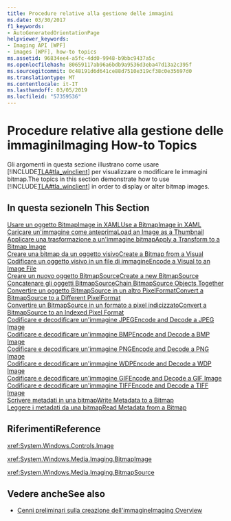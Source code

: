 ```yaml
---
title: Procedure relative alla gestione delle immagini
ms.date: 03/30/2017
f1_keywords:
- AutoGeneratedOrientationPage
helpviewer_keywords:
- Imaging API [WPF]
- images [WPF], how-to topics
ms.assetid: 96834ee4-a5fc-4dd0-9948-b9bbc9437a5c
ms.openlocfilehash: 80659117ab96a6bdb9a9536d3eba47d13a2c395f
ms.sourcegitcommit: 0c48191d6d641ce88d7510e319cf38c0e35697d0
ms.translationtype: MT
ms.contentlocale: it-IT
ms.lasthandoff: 03/05/2019
ms.locfileid: "57359536"
---
```

# <a name="imaging-how-to-topics"></a><span data-ttu-id="ee9ad-102">Procedure relative alla gestione delle immagini</span><span class="sxs-lookup"><span data-stu-id="ee9ad-102">Imaging How-to Topics</span></span>
<span data-ttu-id="ee9ad-103">Gli argomenti in questa sezione illustrano come usare [!INCLUDE[TLA#tla_winclient](../../../../includes/tlasharptla-winclient-md.md)] per visualizzare o modificare le immagini bitmap.</span><span class="sxs-lookup"><span data-stu-id="ee9ad-103">The topics in this section demonstrate how to use [!INCLUDE[TLA#tla_winclient](../../../../includes/tlasharptla-winclient-md.md)] in order to display or alter bitmap images.</span></span>  
  
## <a name="in-this-section"></a><span data-ttu-id="ee9ad-104">In questa sezione</span><span class="sxs-lookup"><span data-stu-id="ee9ad-104">In This Section</span></span>  
 [<span data-ttu-id="ee9ad-105">Usare un oggetto BitmapImage in XAML</span><span class="sxs-lookup"><span data-stu-id="ee9ad-105">Use a BitmapImage in XAML</span></span>](how-to-use-a-bitmapimage.md)  
 [<span data-ttu-id="ee9ad-106">Caricare un'immagine come anteprima</span><span class="sxs-lookup"><span data-stu-id="ee9ad-106">Load an Image as a Thumbnail</span></span>](how-to-load-an-image-as-a-thumbnail.md)  
 [<span data-ttu-id="ee9ad-107">Applicare una trasformazione a un'immagine bitmap</span><span class="sxs-lookup"><span data-stu-id="ee9ad-107">Apply a Transform to a Bitmap Image</span></span>](how-to-apply-a-transform-to-a-bitmapimage.md)  
 [<span data-ttu-id="ee9ad-108">Creare una bitmap da un oggetto visivo</span><span class="sxs-lookup"><span data-stu-id="ee9ad-108">Create a Bitmap from a Visual</span></span>](how-to-create-a-bitmap-from-a-visual.md)  
 [<span data-ttu-id="ee9ad-109">Codificare un oggetto visivo in un file di immagine</span><span class="sxs-lookup"><span data-stu-id="ee9ad-109">Encode a Visual to an Image File</span></span>](how-to-encode-a-visual-to-an-image-file.md)  
 [<span data-ttu-id="ee9ad-110">Creare un nuovo oggetto BitmapSource</span><span class="sxs-lookup"><span data-stu-id="ee9ad-110">Create a new BitmapSource</span></span>](how-to-create-a-new-bitmapsource.md)  
 [<span data-ttu-id="ee9ad-111">Concatenare gli oggetti BitmapSource</span><span class="sxs-lookup"><span data-stu-id="ee9ad-111">Chain BitmapSource Objects Together</span></span>](how-to-chain-bitmapsource-objects-together.md)  
 [<span data-ttu-id="ee9ad-112">Convertire un oggetto BitmapSource in un altro PixelFormat</span><span class="sxs-lookup"><span data-stu-id="ee9ad-112">Convert a BitmapSource to a Different PixelFormat</span></span>](how-to-convert-a-bitmapsource-to-a-different-pixelformat.md)  
 [<span data-ttu-id="ee9ad-113">Convertire un BitmapSource in un formato a pixel indicizzato</span><span class="sxs-lookup"><span data-stu-id="ee9ad-113">Convert a BitmapSource to an Indexed Pixel Format</span></span>](how-to-convert-a-bitmapsource-to-an-indexed-pixel-format.md)  
 [<span data-ttu-id="ee9ad-114">Codificare e decodificare un'immagine JPEG</span><span class="sxs-lookup"><span data-stu-id="ee9ad-114">Encode and Decode a JPEG Image</span></span>](how-to-encode-and-decode-a-jpeg-image.md)  
 [<span data-ttu-id="ee9ad-115">Codificare e decodificare un'immagine BMP</span><span class="sxs-lookup"><span data-stu-id="ee9ad-115">Encode and Decode a BMP Image</span></span>](how-to-encode-and-decode-a-bmp-image.md)  
 [<span data-ttu-id="ee9ad-116">Codificare e decodificare un'immagine PNG</span><span class="sxs-lookup"><span data-stu-id="ee9ad-116">Encode and Decode a PNG Image</span></span>](how-to-encode-and-decode-a-png-image.md)  
 [<span data-ttu-id="ee9ad-117">Codificare e decodificare un'immagine WDP</span><span class="sxs-lookup"><span data-stu-id="ee9ad-117">Encode and Decode a WDP Image</span></span>](how-to-encode-and-decode-a-wdp-image.md)  
 [<span data-ttu-id="ee9ad-118">Codificare e decodificare un'immagine GIF</span><span class="sxs-lookup"><span data-stu-id="ee9ad-118">Encode and Decode a GIF Image</span></span>](how-to-encode-and-decode-a-gif-image.md)  
 [<span data-ttu-id="ee9ad-119">Codificare e decodificare un'immagine TIFF</span><span class="sxs-lookup"><span data-stu-id="ee9ad-119">Encode and Decode a TIFF Image</span></span>](how-to-encode-and-decode-a-tiff-image.md)  
 [<span data-ttu-id="ee9ad-120">Scrivere metadati in una bitmap</span><span class="sxs-lookup"><span data-stu-id="ee9ad-120">Write Metadata to a Bitmap</span></span>](how-to-write-metadata-to-a-bitmap.md)  
 [<span data-ttu-id="ee9ad-121">Leggere i metadati da una bitmap</span><span class="sxs-lookup"><span data-stu-id="ee9ad-121">Read Metadata from a Bitmap</span></span>](how-to-read-metadata-from-a-bitmap.md)  
  
## <a name="reference"></a><span data-ttu-id="ee9ad-122">Riferimenti</span><span class="sxs-lookup"><span data-stu-id="ee9ad-122">Reference</span></span>  
 <xref:System.Windows.Controls.Image>  
  
 <xref:System.Windows.Media.Imaging.BitmapImage>  
  
 <xref:System.Windows.Media.Imaging.BitmapSource>  
  
## <a name="see-also"></a><span data-ttu-id="ee9ad-123">Vedere anche</span><span class="sxs-lookup"><span data-stu-id="ee9ad-123">See also</span></span>
- [<span data-ttu-id="ee9ad-124">Cenni preliminari sulla creazione dell'immagine</span><span class="sxs-lookup"><span data-stu-id="ee9ad-124">Imaging Overview</span></span>](imaging-overview.md)

